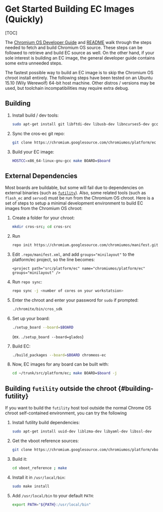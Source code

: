 # Get Started Building EC Images (Quickly)

[TOC]

The
[Chromium OS Developer Guide](https://chromium.googlesource.com/chromiumos/docs/+/main/developer_guide.md)
and [README](../README.md) walk through the steps needed to fetch and build
Chromium OS source. These steps can be followed to retrieve and build EC source
as well. On the other hand, if your sole interest is building an EC image, the
general developer guide contains some extra unneeded steps.

The fastest possible way to build an EC image is to skip the Chromium OS chroot
install entirely. The following steps have been tested on an Ubuntu 15.10 (Wily
Werewolf) 64-bit host machine. Other distros / versions may be used, but
toolchain incompatibilities may require extra debug.

## Building

1.  Install build / dev tools:

    ```bash
    sudo apt-get install git libftdi-dev libusb-dev libncurses5-dev gcc-arm-none-eabi
    ```

1.  Sync the cros-ec git repo:

    ```bash
    git clone https://chromium.googlesource.com/chromiumos/platform/ec
    ```

1.  Build your EC image:

    ```bash
    HOSTCC=x86_64-linux-gnu-gcc make BOARD=$board
    ```

## External Dependencies

Most boards are buildable, but some will fail due to dependencies on external
binaries (such as [`futility`](#building-futility)). Also, some related tools
(such as `flash_ec` and `servod`) must be run from the Chromium OS chroot. Here
is a set of steps to setup a minimal development environment to build EC images
from the Chromium OS chroot:

1.  Create a folder for your chroot:

    ```bash
    mkdir cros-src; cd cros-src
    ```

1.  Run

    ```bash
    repo init https://chromium.googlesource.com/chromiumos/manifest.git -g minilayout
    ```

1.  Edit `.repo/manifest.xml`, and add `groups="minilayout"` to the platform/ec
    project, so the line becomes:

    ```
    <project path="src/platform/ec" name="chromiumos/platform/ec" groups="minilayout" />
    ```

1.  Run `repo sync`:

    ```bash
    repo sync -j <number of cores on your workstatsion>
    ```

1.  Enter the chroot and enter your password for `sudo` if prompted:

    ```bash
    ./chromite/bin/cros_sdk
    ```

1.  Set up your board:

    ```bash
    ./setup_board --board=$BOARD
    ```

    (ex. `./setup_board --board=glados`)

1.  Build EC:

    ```bash
    ./build_packages --board=$BOARD chromeos-ec
    ```

1.  Now, EC images for any board can be built with:

    ```bash
    cd ~/trunk/src/platform/ec; make BOARD=$board -j
    ```

## Building `futility` outside the chroot {#building-futility}

If you want to build the `futility` host tool outside the normal Chrome OS
chroot self-contained environment, you can try the following

1.  Install futility build dependencies:

    ```bash
    sudo apt-get install uuid-dev liblzma-dev libyaml-dev libssl-dev
    ```

1.  Get the vboot reference sources:

    ```bash
    git clone https://chromium.googlesource.com/chromiumos/platform/vboot_reference
    ```

1.  Build it:

    ```bash
    cd vboot_reference ; make
    ```

1.  Install it in `/usr/local/bin`:

    ```bash
    sudo make install
    ```

1.  Add `/usr/local/bin` to your default `PATH`:

    ```bash
    export PATH="${PATH}:/usr/local/bin"
    ```
